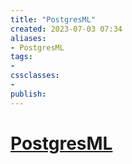 ```yaml
---
title: "PostgresML"
created: 2023-07-03 07:34
aliases: 
- PostgresML
tags:
- 
cssclasses:
- 
publish:
---
```


<!-- 
tags: 
-->

<!--internal
parent:: [[]]
child:: [[]]
related:: [[]]
-->

<!--external
- [ ] [Generating LLM embeddings with open source models in PostgresML](https://postgresml.org/blog/generating-llm-embeddings-with-open-source-models-in-postgresml)
-->

# [PostgresML](https://github.com/postgresml/postgresml)
